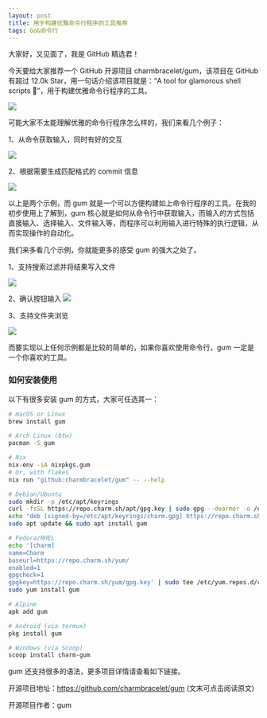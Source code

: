 ```yaml
---
layout: post
title: 用于构建优雅命令行程序的工具推荐
tags: Go&命令行
---
```


大家好，又见面了，我是 GitHub 精选君！

今天要给大家推荐一个 GitHub 开源项目 charmbracelet/gum，该项目在 GitHub 有超过 12.0k Star，用一句话介绍该项目就是：“A tool for glamorous shell scripts 🎀”，用于构建优雅命令行程序的工具。

![](https://stuff.charm.sh/gum/gum.png)

可能大家不太能理解优雅的命令行程序怎么样的，我们来看几个例子：

1、从命令获取输入，同时有好的交互

![](https://stuff.charm.sh/gum/demo.gif)

2、根据需要生成匹配格式的 commit 信息

![](https://stuff.charm.sh/gum/commit_2.gif)

以上是两个示例，而 gum 就是一个可以方便构建如上命令行程序的工具。在我的初步使用上了解到，gum 核心就是如何从命令行中获取输入，而输入的方式包括直接输入、选择输入、文件输入等，而程序可以利用输入进行特殊的执行逻辑，从而实现操作的自动化。

我们来多看几个示例，你就能更多的感受 gum 的强大之处了。

1、支持搜索过滤并将结果写入文件

![](/Users/zhupeng/Downloads/filter.gif)

2、确认按钮输入
![](/Users/zhupeng/Downloads/confirm_2.gif)

3、支持文件夹浏览

![](/Users/zhupeng/Downloads/file.gif)

而要实现以上任何示例都是比较的简单的，如果你喜欢使用命令行，gum 一定是一个你喜欢的工具。

### 如何安装使用

以下有很多安装 gum 的方式，大家可任选其一：

```bash
# macOS or Linux
brew install gum

# Arch Linux (btw)
pacman -S gum

# Nix
nix-env -iA nixpkgs.gum
# Or, with flakes
nix run "github:charmbracelet/gum" -- --help

# Debian/Ubuntu
sudo mkdir -p /etc/apt/keyrings
curl -fsSL https://repo.charm.sh/apt/gpg.key | sudo gpg --dearmor -o /etc/apt/keyrings/charm.gpg
echo "deb [signed-by=/etc/apt/keyrings/charm.gpg] https://repo.charm.sh/apt/ * *" | sudo tee /etc/apt/sources.list.d/charm.list
sudo apt update && sudo apt install gum

# Fedora/RHEL
echo '[charm]
name=Charm
baseurl=https://repo.charm.sh/yum/
enabled=1
gpgcheck=1
gpgkey=https://repo.charm.sh/yum/gpg.key' | sudo tee /etc/yum.repos.d/charm.repo
sudo yum install gum

# Alpine
apk add gum

# Android (via termux)
pkg install gum

# Windows (via Scoop)
scoop install charm-gum
```

gum 还支持很多的语法，更多项目详情请查看如下链接。

开源项目地址：https://github.com/charmbracelet/gum  (文末可点击阅读原文)

开源项目作者：gum

